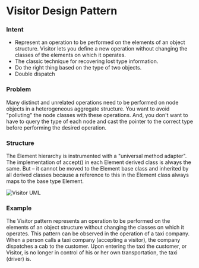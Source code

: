 # Visitor Design Pattern
### Intent
 - Represent an operation to be performed on the elements of an object structure. Visitor lets you define a new operation without changing the classes of the elements on which it operates.
 - The classic technique for recovering lost type information.
 - Do the right thing based on the type of two objects.
 - Double dispatch

### Problem
Many distinct and unrelated operations need to be performed on node objects in a heterogeneous aggregate structure. You want to avoid "polluting" the node classes with these operations. And, you don't want to have to query the type of each node and cast the pointer to the correct type before performing the desired operation.

### Structure
The Element hierarchy is instrumented with a "universal method adapter". The implementation of accept() in each Element derived class is always the same. But – it cannot be moved to the Element base class and inherited by all derived classes because a reference to this in the Element class always maps to the base type Element.

![Visitor UML](https://static.dzone.com/dz1/dz-files/visitor_pattern.png)

### Example
The Visitor pattern represents an operation to be performed on the elements of an object structure without changing the classes on which it operates. This pattern can be observed in the operation of a taxi company. When a person calls a taxi company (accepting a visitor), the company dispatches a cab to the customer. Upon entering the taxi the customer, or Visitor, is no longer in control of his or her own transportation, the taxi (driver) is.